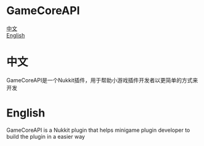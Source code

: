 # GameCoreAPI

[中文](#中文)<br>
[English](#English)

# 中文
GameCoreAPI是一个Nukkit插件，用于帮助小游戏插件开发者以更简单的方式来开发

# English

GameCoreAPI is a Nukkit plugin that helps minigame plugin developer to build the plugin in a easier way

